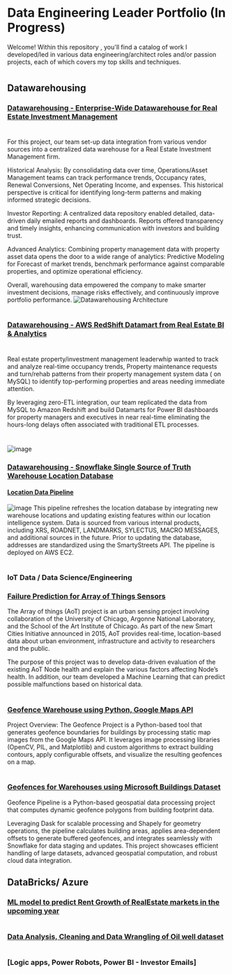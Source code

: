 # Data Engineering Leader Portfolio   (In Progress)

Welcome! Within this repository , you'll find a catalog of work I developed/led in various data engineering/architect roles and/or passion projects, each of which covers my top skills and techniques.


#
## Datawarehousing

### [Datawarehousing - Enterprise-Wide Datawarehouse for Real Estate Investment Management]()
#
For this project, our team set-up data integration from various vendor sources into a centralized data warehouse for a Real Estate Investment Management firm.

Historical Analysis:
By consolidating data over time, Operations/Asset Management teams can track performance trends, Occupancy rates, Renewal Conversions, Net Operating Income, and expenses. This historical perspective is critical for identifying long-term patterns and making informed strategic decisions.

Investor Reporting:
A centralized data repository enabled detailed, data-driven daily emailed reports and dashboards. Reports offered transparency and timely insights, enhancing communication with investors and building trust.

Advanced Analytics:
Combining property management data with property asset data opens the door to a wide range of analytics: Predictive Modeling for Forecast of market trends, benchmark performance against comparable properties, and optimize operational efficiency.

Overall, warehousing data empowered the company to make smarter investment decisions, manage risks effectively, and continuously improve portfolio performance.
![Datawarehousing Architecture](https://github.com/user-attachments/assets/7acdcdfa-3aba-41b2-b747-b9db7aa94442)
#


### [Datawarehousing - AWS RedShift Datamart from Real Estate BI & Analytics]()
#
Real estate property/investment management leaderwhip wanted to track and analyze real-time occupancy trends, Property maintenance requests and turn/rehab patterns from their property management system data ( on MySQL) to identify top-performing properties and areas needing immediate attention. 

By leveraging zero-ETL integration, our team replicated the data from MySQL to Amazon Redshift and build Datamarts for Power BI dashboards for property managers and executives in near real-time eliminating the hours-long delays often associated with traditional ETL processes.
#
![image](https://github.com/user-attachments/assets/e98311d4-7fe5-4645-971d-bff99d52cc60)

### [Datawarehousing - Snowflake Single Source of Truth Warehouse Location Database]()

#### [Location Data Pipeline]()
![image](https://github.com/user-attachments/assets/f6091d6e-56f5-47b6-952c-6d07747111c6)
This pipeline refreshes the location database by integrating new warehouse locations and updating existing features within our location intelligence system. Data is sourced from various internal products, including XRS, ROADNET, LANDMARKS, SYLECTUS, MACRO MESSAGES, and additional sources in the future. Prior to updating the database, addresses are standardized using the SmartyStreets API. The pipeline is deployed on AWS EC2.


### 
# 
### IoT Data / Data Science/Engineering

### [Failure Prediction for Array of Things Sensors](https://github.com/mspolisetti/AoTNodeHealthAnalysis)
The Array of things (AoT) project is an urban sensing project involving collaboration of the University of Chicago, Argonne National Laboratory, and the School of the Art Institute of Chicago. As part of the new Smart Cities Initiative announced in 2015, AoT provides real-time, location-based data about urban environment, infrastructure and activity to researchers and the public. 

The purpose of this project was to develop data-driven evaluation of the existing AoT Node health and explain the various factors affecting Node’s health.  In addition, our team developed a Machine Learning that can predict possible malfunctions based on historical data. 

#
### [Geofence Warehouse using Python, Google Maps API](https://github.com/mspolisetti/geofence)
Project Overview:
The Geofence Project is a Python-based tool that generates geofence boundaries for buildings by processing static map images from the Google Maps API. It leverages image processing libraries (OpenCV, PIL, and Matplotlib) and custom algorithms to extract building contours, apply configurable offsets, and visualize the resulting geofences on a map.
#
### [Geofences for Warehouses using Microsoft Buildings Dataset](https://github.com/mspolisetti/build_geofences)
Geofence Pipeline is a Python-based geospatial data processing project that computes dynamic geofence polygons from building footprint data.

Leveraging Dask for scalable processing and Shapely for geometry operations, the pipeline calculates building areas, applies area-dependent offsets to generate buffered geofences, and integrates seamlessly with Snowflake for data staging and updates. This project showcases efficient handling of large datasets, advanced geospatial computation, and robust cloud data integration.


## DataBricks/ Azure
### [ML model to predict Rent Growth of RealEstate markets in the upcoming year]()

#
### [Data Analysis, Cleaning and Data Wrangling of Oil well dataset]()

#
### [Logic apps, Power Robots, Power BI - Investor Emails]
